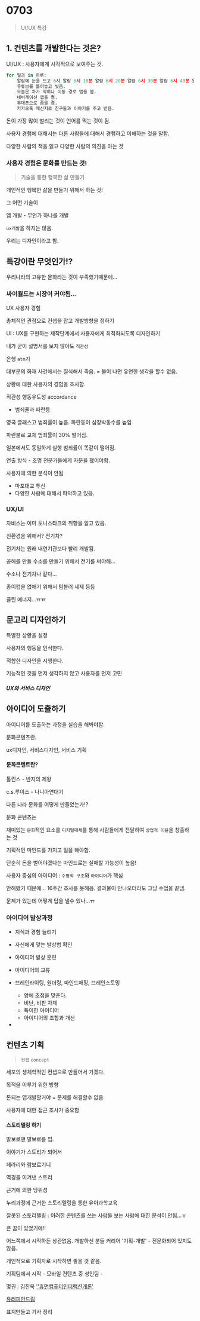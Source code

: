 # 0703

> UI/UX 특강

## 1. 컨텐츠를 개발한다는 것은?

UI/UX : 사용자에게 시각적으로 보여주는 것.

```python
for 일과 in 하루:
    알람에 눈을 뜨고 6시 알람 6시 10분 알람 6시 20분 알람 6시 30분 알람 6시 40분 알람...알람소리에 눈을 뜸.
    유튜브를 틀어놓고 씻음.
    오늘은 차가 막히나 이동 경로 앱을 봄.
    네비게이션 앱을 켬.
    휴대폰으로 줌을 켬.
    카카오톡 메신저로 친구들과 이야기를 주고 받음.
```



돈이 가장 많이 벌리는 것이 언어를 먹는 것이 됨.

사용자 경험에 대해서는 다른 사람들에 대해서 경험하고 이해하는 것을 말함.

다양한 사람의 책을 읽고 다양한 사람의 의견을 아는 것

### 사용자 경험은 문화를 만드는 것!

>  기술을 통한 행복한 삶 만들기

개인적인 행복한 삶을 만들기 위해서 하는 것!

그 어떤 기술이 

앱 개발 - 무언가 하나를 개발

`ux개발`을 하지는 않음.

우리는 디자인이라고 함.

## 특강이란 무엇인가!?

우리나라의 고유한 문화라는 것이 부족했기때문에...

### 싸이월드는 시장이 커야됨...

UX 사용자 경험

총체적인 관점으로 컨셉을 잡고 개발방향을 정하기

UI : UX를 구현하는 제작단계에서 사용자에게 최적화되도록 디자인하기

내가 굳이 설명서를 보지 않아도 `직관성` 

은행 `atm`기

대부분의 화재 사건에서는 질식해서 죽음. = 불이 나면 유연한 생각을 할수 없음.

상황에 대한 사용자의 경험을 조사함. 

직관성 행동유도성 accordance

* 범죄율과 파란등

영국 글래스고 범죄률이 높음. 파란등이 심장박동수를 높임

파란불로 교체 범죄률이 30% 떨어짐.

일본에서도 동일하게 실행 범죄률이 똑같이 떨어짐.

연출 방식 - 조명 전문가들에게 자문을 했어야함.

사용자에 의한 분석이 안됨

* 마포대교 투신 
* 다양한 사람에 대해서 파악하고 있음.

### UX/UI

자비스는 이미 토니스타크의 취향을 알고 있음.

친환경을 위해서? 전기차?

전기차는 원래 내연기관보다 빨리 개발됨.

공해를 만들 수소를 만들기 위해서 전기를 써야해...

수소나 전기차나 같다...

종이컵을 없애기 위해서 텀블러 세제 등등

클린 에너지...ㅠㅠ

## 문고리 디자인하기

특별한 상황을 설정

사용자의 행동을 인식한다.

적합한 디자인을 시행한다.

기능적인 것을 먼저 생각하지 않고 사용자를 먼저 고민

##### UX와 서비스 디자인

## 아이디어 도출하기

아이디어를 도출하는 과정을 실습을 해봐야함.

문화콘텐츠란.

ux디자인, 서비스디자인, 서비스 기획

#### 문화콘텐트란?

톨킨스 - 반지의 제왕

c.s.루이스 - 나니아연대기

다른 나라 문화를 어떻게 만들었는가!?

문화 콘텐츠는 

재미있는 `문화`적인 요소를 `디지털매체`를 통해 사람들에게 전달하여 `상업적 이윤`을 창출하는 것

기획적인 마인드를 가지고 일을 해야함.

단순히 돈을 벌어야겠다는 마인드로는 실패할 가능성이 높음!

사용자 중심의 아이디어 : `수평적 구조`와 `아이디어`가 핵심

안해봤기 때문에... 16주간 조사를 못해옴. 결과물이 안나오더라도 그냥 수업을 끝냄.

문제가 있는데 어떻게 답을 낼수 있나...ㅠ

### 아이디어 발상과정

* 지식과 경험 늘리기
* 자신에게 맞는 발상법 확인
* 아이디어 발상 훈련
* 아이디어의 교류

* 브레인라이팅, 원더링, 마인드매핑, 브레인스토밍
  * 양에 초점을 맞춘다.
  * 비난, 비판 자제
  * 특이한 아이디어
  * 아이디어의 조합과 개선
* 

## 컨텐츠 기획

>  `컨셉` `concept`

세포의 생체학적인 컨셉으로 만들어서 가겠다. 

목적을 이루기 위한 방향

돈되는 앱개발할거야 = 문제를 해결할수 없음.

사용자에 대한 접근 조사가 중요함

#### 스토리텔링 하기

말보로맨 말보로를 핌.

이야기가 스토리가 되어서

페라리와 람보르기니

역경을 이겨낸 스토리

근거에 의한 당위성

누리과정에 근거한 스토리텔링을 통한 유아과학교육

잘못된 스토리텔링 : 이러한 콘텐츠를 쓰는 사람들 보는 사람에 대한 분석이 안됨...ㅠ



큰 꿈이 있었기에!!



어느쪽에서 시작하든 상관없음. 개발하신 분들 커리어 '기획-개발' - 전문화되어 있지도 않음.

개인적으로 기획자로 시작하면 좋을 것 같음.

기획팀에서 시작 - 모바일 컨텐츠 중 성인팀 - 



몇권 : 김진욱 [''휴먼컴퓨터인터랙션개론']('http://www.kyobobook.co.kr/product/detailViewKor.laf?ejkGb=KOR&mallGb=KOR&barcode=9788970596181&orderClick=LEa&Kc=)

[유러피안드림](http://www.kyobobook.co.kr/product/detailViewKor.laf?ejkGb=KOR&mallGb=KOR&barcode=9788937425356&orderClick=LAG&Kc=)

표지만들고 기사 정리
